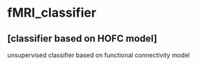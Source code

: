 # fMRI_classifier 
## [classifier based on HOFC model]
unsupervised classifier based on functional connectivity model
